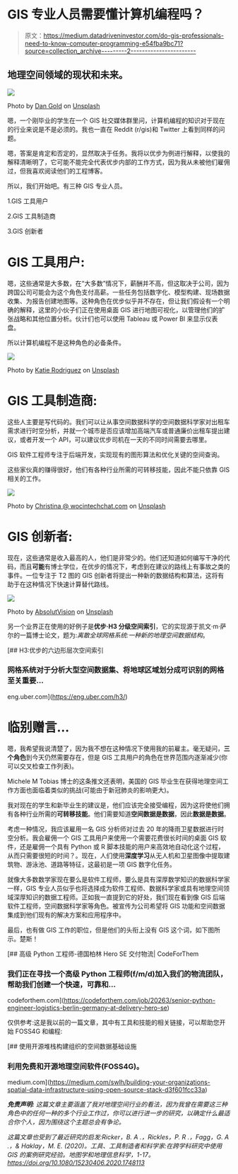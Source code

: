 # GIS 专业人员需要懂计算机编程吗？

> 原文：<https://medium.datadriveninvestor.com/do-gis-professionals-need-to-know-computer-programming-e54fba9bc71?source=collection_archive---------2----------------------->

## 地理空间领域的现状和未来。

![](img/753e8638640551386f91a5bc0bfe9f4f.png)

Photo by [Dan Gold](https://unsplash.com/@danielcgold?utm_source=unsplash&utm_medium=referral&utm_content=creditCopyText) on [Unsplash](https://unsplash.com/?utm_source=unsplash&utm_medium=referral&utm_content=creditCopyText)

嗯，一个刚毕业的学生在一个 GIS 社交媒体群里问，计算机编程的知识对于现在的行业来说是不是必须的。我也一直在 Reddit (r/gis)和 Twitter 上看到同样的问题。

嗯，答案是肯定和否定的，显然取决于任务。我将以优步为例进行解释，以使我的解释清晰明了，它可能不能完全代表优步内部的工作方式，因为我从未被他们雇佣过，但我喜欢阅读他们的工程博客。

所以，我们开始吧。有三种 GIS 专业人员。

1.GIS 工具用户

2.GIS 工具制造商

3.GIS 创新者

# GIS 工具用户:

嗯，这些通常是大多数，在“大多数”情况下，薪酬并不高，但这取决于公司，因为跨国公司可能会为这个角色支付高薪。一些任务包括数字化、模型构建、现场数据收集、为报告创建地图等。这种角色在优步似乎并不存在，但让我们假设有一个明确的解释，这里的小伙子们正在使用桌面 GIS 进行地图可视化，以管理他们的扩张战略和其他位置分析。伙计们也可以使用 Tableau 或 Power BI 来显示仪表盘。

所以计算机编程不是这种角色的必备条件。

![](img/76111f2877da641a59afb6659030fcd0.png)

Photo by [Katie Rodriguez](https://unsplash.com/@katertottz?utm_source=unsplash&utm_medium=referral&utm_content=creditCopyText) on [Unsplash](https://unsplash.com/s/photos/tools?utm_source=unsplash&utm_medium=referral&utm_content=creditCopyText)

# GIS 工具制造商:

这些人主要是写代码的。我们可以让从事空间数据科学的空间数据科学家对出租车需求进行时空分析，并就一个城市是否应该增加高端汽车或普通廉价出租车提出建议，或者开发一个 API，可以建议优步司机在一天的不同时间需要去哪里。

GIS 软件工程师专注于后端开发，实现现有的图形算法和优化关键的空间查询。

这些家伙真的赚得很好，他们有各种行业所需的可转移技能，因此不能只依靠 GIS 相关的工作。

![](img/eba76590ca290a259ffdb60b36cb371a.png)

Photo by [Christina @ wocintechchat.com](https://unsplash.com/@wocintechchat?utm_source=unsplash&utm_medium=referral&utm_content=creditCopyText) on [Unsplash](https://unsplash.com/s/photos/software-engineer?utm_source=unsplash&utm_medium=referral&utm_content=creditCopyText)

# GIS 创新者:

现在，这些通常是收入最高的人，他们是非常少的。他们还知道如何编写干净的代码，而且**可能**有博士学位，在优步的情况下，考虑到在建议的路线上有事故之类的事件。一位专注于 T2 图的 GIS 创新者将提出一种新的数据结构和算法，这将有助于在这种情况下快速计算替代路线。

![](img/d5435d347a2f67c0053145632e1c47fa.png)

Photo by [AbsolutVision](https://unsplash.com/@freegraphictoday?utm_source=unsplash&utm_medium=referral&utm_content=creditCopyText) on [Unsplash](https://unsplash.com/s/photos/ideas?utm_source=unsplash&utm_medium=referral&utm_content=creditCopyText)

另一个业界正在使用的好例子是**优步·H3 分级空间索引**，它的实现源于凯文·m·萨尔的一篇博士论文，题为:*离散全球网格系统:一种新的地理空间数据结构*。

[](https://eng.uber.com/h3/) [## H3:优步的六边形层次空间索引

### 网格系统对于分析大型空间数据集、将地球区域划分成可识别的网格至关重要…

eng.uber.com](https://eng.uber.com/h3/) 

# 临别赠言…

嗯，我希望我说清楚了，因为我不想在这种情况下使用我的前雇主。毫无疑问，**三个角色**到今天仍然需要存在，但是 GIS 工具用户的角色在世界范围内逐渐减少(你可以交叉检查工作列表)。

Michele M Tobias 博士的这条推文还表明，美国的 GIS 毕业生在获得地理空间工作方面也面临着类似的挑战(可能由于新冠肺炎的影响更大)。

我对现在的学生和新毕业生的建议是，他们应该完全接受编程，因为这将使他们拥有各种行业所需的**可转移技能**。他们需要知道**空间数据是数据**，因此**数据是数据**。

考虑一种情况，我应该雇用一名 GIS 分析师对过去 20 年的降雨卫星数据进行时空分析。我会雇佣一个 GIS 工具用户来使用一个需要花费很长时间的桌面 GIS 软件，还是雇佣一个具有 Python 或 R 脚本技能的用户来高效地自动化这个过程，从而只需要很短的时间？。现在，人们使用**深度学习**从无人机和卫星图像中提取建筑物、游泳池、道路等特征，这最初是一项 GIS 数字化任务。

就像大多数数学家现在要么是软件工程师，要么是具有深厚数学知识的数据科学家一样，GIS 专业人员似乎也将选择成为软件工程师、数据科学家或具有地理空间领域深厚知识的数据工程师。正如我一直提到它的好处，我们现在看到像 GIS 后端软件工程师，空间数据科学家等角色。被宣传为公司希望将 GIS 功能和空间数据集成到他们现有的解决方案和应用程序中。

最后，也有做 GIS 工作的职位，但是他们的头衔上没有 GIS 这个词，如下图所示。楚斯！

[](https://codeforthem.com/job/20263/senior-python-engineer-logistics-berlin-germany-at-delivery-hero-se) [## 高级 Python 工程师-德国柏林 Hero SE 交付物流| CodeForThem

### 我们正在寻找一个高级 Python 工程师(f/m/d)加入我们的物流团队，帮助我们创建一个快速，可靠和…

codeforthem.com](https://codeforthem.com/job/20263/senior-python-engineer-logistics-berlin-germany-at-delivery-hero-se) 

仅供参考:这是我以前的一篇文章，其中有工具和技能的相关链接，可以帮助您开始 FOSS4G 和编程:

[](https://medium.com/swlh/building-your-organizations-spatial-data-infrastructure-using-open-source-stack-d3f601fcc33a) [## 使用开源堆栈构建组织的空间数据基础设施

### 利用免费和开源地理空间软件(FOSS4G)。

medium.com](https://medium.com/swlh/building-your-organizations-spatial-data-infrastructure-using-open-source-stack-d3f601fcc33a) 

***免责声明:*** *这篇文章主要涵盖了我对地理空间行业的看法，因为我曾在需要这三种角色中的任何一种的多个行业工作过，你可以进行进一步的研究，以确定什么最适合你个人，因为围绕这个主题总会有争论。*

*这篇文章也受到了最近研究的启发:Ricker，B. A .，Rickles，P. R .，Fagg，G. A .，& Haklay，M. E. (2020)。工具、工具制造者和科学家:在跨学科研究中使用 GIS 的案例研究经验。地图学和地理信息科学，1-17。https://doi.org/10.1080/15230406.2020.1748113*